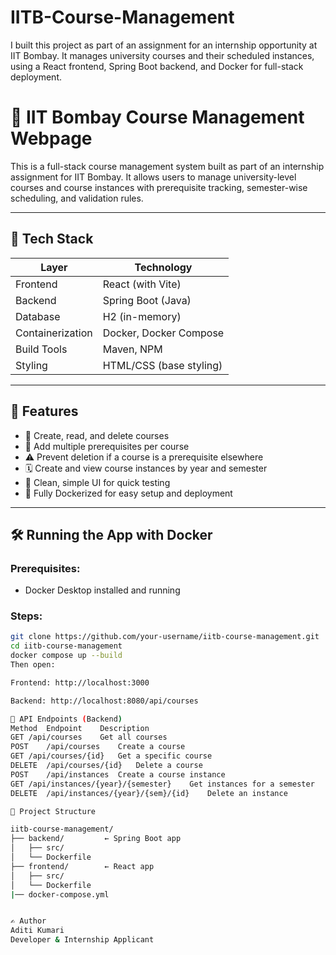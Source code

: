 # IITB-Course-Management
I built this project as part of an assignment for an internship opportunity at IIT Bombay. It manages university courses and their scheduled instances, using a React frontend, Spring Boot backend, and Docker for full-stack deployment.
# 🏫 IIT Bombay Course Management Webpage

This is a full-stack course management system built as part of an internship assignment for IIT Bombay. It allows users to manage university-level courses and course instances with prerequisite tracking, semester-wise scheduling, and validation rules.

---

## 🧰 Tech Stack

| Layer        | Technology                      |
|--------------|----------------------------------|
| Frontend     | React (with Vite)               |
| Backend      | Spring Boot (Java)              |
| Database     | H2 (in-memory)                  |
| Containerization | Docker, Docker Compose      |
| Build Tools  | Maven, NPM                      |
| Styling      | HTML/CSS (base styling)         |

---

## 🚀 Features

- 📘 Create, read, and delete courses
- 🔗 Add multiple prerequisites per course
- ⚠️ Prevent deletion if a course is a prerequisite elsewhere
- 🗓️ Create and view course instances by year and semester
- 🧹 Clean, simple UI for quick testing
- 🐳 Fully Dockerized for easy setup and deployment

---

## 🛠️ Running the App with Docker

### Prerequisites:
- Docker Desktop installed and running

### Steps:

```bash
git clone https://github.com/your-username/iitb-course-management.git
cd iitb-course-management
docker compose up --build
Then open:

Frontend: http://localhost:3000

Backend: http://localhost:8080/api/courses

🔗 API Endpoints (Backend)
Method	Endpoint	Description
GET	/api/courses	Get all courses
POST	/api/courses	Create a course
GET	/api/courses/{id}	Get a specific course
DELETE	/api/courses/{id}	Delete a course
POST	/api/instances	Create a course instance
GET	/api/instances/{year}/{semester}	Get instances for a semester
DELETE	/api/instances/{year}/{sem}/{id}	Delete an instance

📁 Project Structure

iitb-course-management/
├── backend/         ← Spring Boot app
│   ├── src/
│   └── Dockerfile
├── frontend/        ← React app
│   ├── src/
│   └── Dockerfile
|── docker-compose.yml


✍️ Author
Aditi Kumari
Developer & Internship Applicant
